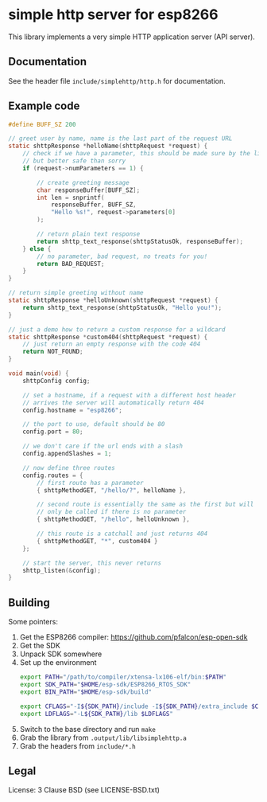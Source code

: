 # simple http server for esp8266

This library implements a very simple HTTP application server (API server).

## Documentation

See the header file `include/simplehttp/http.h` for documentation.

## Example code

```c
#define BUFF_SZ 200

// greet user by name, name is the last part of the request URL
static shttpResponse *helloName(shttpRequest *request) {
    // check if we have a parameter, this should be made sure by the lib,
    // but better safe than sorry
    if (request->numParameters == 1) {

        // create greeting message
        char responseBuffer[BUFF_SZ];
        int len = snprintf(
            responseBuffer, BUFF_SZ,
            "Hello %s!", request->parameters[0]
        );

        // return plain text response
        return shttp_text_response(shttpStatusOk, responseBuffer);
    } else {
        // no parameter, bad request, no treats for you!
        return BAD_REQUEST;
    }
}

// return simple greeting without name
static shttpResponse *helloUnknown(shttpRequest *request) {
    return shttp_text_response(shttpStatusOk, "Hello you!");
}

// just a demo how to return a custom response for a wildcard
static shttpResponse *custom404(shttpRequest *request) {
    // just return an empty response with the code 404
    return NOT_FOUND;
}

void main(void) {
    shttpConfig config;

    // set a hostname, if a request with a different host header
    // arrives the server will automatically return 404
    config.hostname = "esp8266";

    // the port to use, default should be 80
    config.port = 80;

    // we don't care if the url ends with a slash
    config.appendSlashes = 1;

    // now define three routes
    config.routes = {
        // first route has a parameter
        { shttpMethodGET, "/hello/?", helloName },

        // second route is essentially the same as the first but will
        // only be called if there is no parameter
        { shttpMethodGET, "/hello", helloUnknown },

        // this route is a catchall and just returns 404
        { shttpMethodGET, "*", custom404 }
    };

    // start the server, this never returns
    shttp_listen(&config);
}
```

## Building

Some pointers:

1. Get the ESP8266 compiler: https://github.com/pfalcon/esp-open-sdk
2. Get the SDK
3. Unpack SDK somewhere
4. Set up the environment
    ```bash
    export PATH="/path/to/compiler/xtensa-lx106-elf/bin:$PATH"
    export SDK_PATH="$HOME/esp-sdk/ESP8266_RTOS_SDK"
    export BIN_PATH="$HOME/esp-sdk/build"

    export CFLAGS="-I${SDK_PATH}/include -I${SDK_PATH}/extra_include $CFLAGS"
    export LDFLAGS="-L${SDK_PATH}/lib $LDFLAGS"
    ```
5. Switch to the base directory and run `make`
6. Grab the library from `.output/lib/libsimplehttp.a`
7. Grab the headers from `include/*.h`

## Legal

License: 3 Clause BSD (see LICENSE-BSD.txt)